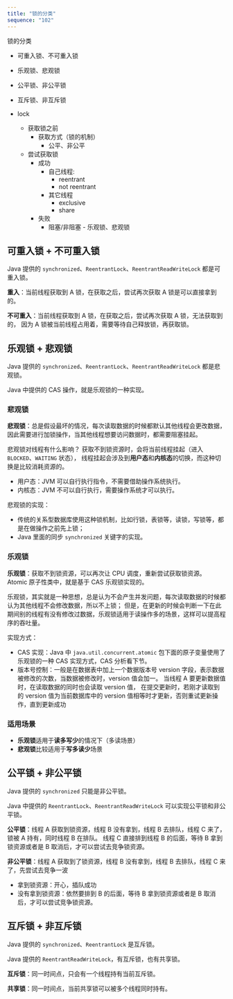 ```yaml
---
title: "锁的分类"
sequence: "102"
---
```


锁的分类

- 可重入锁、不可重入锁
- 乐观锁、悲观锁
- 公平锁、非公平锁
- 互斥锁、非互斥锁


- lock
    - 获取锁之前
        - 获取方式（锁的机制）
            - 公平、非公平
    - 尝试获取锁
        - 成功
            - 自己线程:
                - reentrant
                - not reentrant
            - 其它线程
                - exclusive
                - share
        - 失败
            - 阻塞/非阻塞 - 乐观锁、悲观锁

## 可重入锁 + 不可重入锁

Java 提供的 `synchronized`、`ReentrantLock`、`ReentrantReadWriteLock` 都是可重入锁。

**重入**：当前线程获取到 A 锁，在获取之后，尝试再次获取 A 锁是可以直接拿到的。

**不可重入**：当前线程获取到 A 锁，在获取之后，尝试再次获取 A 锁，无法获取到的，
因为 A 锁被当前线程占用着，需要等待自己释放锁，再获取锁。

## 乐观锁 + 悲观锁

Java 提供的 `synchronized`、`ReentrantLock`、`ReentrantReadWriteLock` 都是悲观锁。

Java 中提供的 CAS 操作，就是乐观锁的一种实现。

### 悲观锁

**悲观锁**：总是假设最坏的情况，每次读取数据的时候都默认其他线程会更改数据，因此需要进行加锁操作，当其他线程想要访问数据时，都需要阻塞挂起。

悲观锁对线程有什么影响？
获取不到锁资源时，会将当前线程挂起（进入 `BLOCKED`、`WAITING` 状态），
线程挂起会涉及到**用户态**和**内核态**的切换，而这种切换是比较消耗资源的。

- 用户态：JVM 可以自行执行指令，不需要借助操作系统执行。
- 内核态：JVM 不可以自行执行，需要操作系统才可以执行。

悲观锁的实现：

- 传统的关系型数据库使用这种锁机制，比如行锁，表锁等，读锁，写锁等，都是在做操作之前先上锁；
- Java 里面的同步 `synchronized` 关键字的实现。

### 乐观锁

**乐观锁**：获取不到锁资源，可以再次让 CPU 调度，重新尝试获取锁资源。
Atomic 原子性类中，就是基于 CAS 乐观锁实现的。

乐观锁，其实就是一种思想，总是认为不会产生并发问题，每次读取数据的时候都认为其他线程不会修改数据，所以不上锁；
但是，在更新的时候会判断一下在此期间别的线程有没有修改过数据，乐观锁适用于读操作多的场景，这样可以提高程序的吞吐量。

实现方式：

- CAS 实现：Java 中 `java.util.concurrent.atomic` 包下面的原子变量使用了乐观锁的一种 CAS 实现方式，CAS 分析看下节。
- 版本号控制：一般是在数据表中加上一个数据版本号 version 字段，表示数据被修改的次数，当数据被修改时，version 值会加一。
  当线程 A 要更新数据值时，在读取数据的同时也会读取 version 值，
  在提交更新时，若刚才读取到的 version 值为当前数据库中的 version 值相等时才更新，否则重试更新操作，直到更新成功

### 适用场景

- **乐观锁**适用于**读多写少**的情况下（多读场景）
- **悲观锁**比较适用于**写多读少**场景

## 公平锁 + 非公平锁

Java 提供的 `synchronized` 只能是非公平锁。

Java 中提供的 `ReentrantLock`、`ReentrantReadWriteLock` 可以实现公平锁和非公平锁。

**公平锁**：线程 A 获取到锁资源，线程 B 没有拿到，线程 B 去排队，线程 C 来了，锁被 A 持有，同时线程 B 在排队。
线程 C 直接排到线程 B 的后面，等待 B 拿到锁资源或者是 B 取消后，才可以尝试去竞争锁资源。

**非公平锁**：线程 A 获取到了锁资源，线程 B 没有拿到，线程 B 去排队，线程 C 来了，先尝试去竞争一波

- 拿到锁资源：开心，插队成功
- 没有拿到锁资源：依然要排到 B 的后面，等待 B 拿到锁资源或者是 B 取消后，才可以尝试竞争锁资源。

## 互斥锁 + 非互斥锁

Java 提供的 `synchronized`、`ReentrantLock` 是互斥锁。

Java 提供的 `ReentrantReadWriteLock`，有互斥锁，也有共享锁。

**互斥锁**：同一时间点，只会有一个线程持有当前互斥锁。

**共享锁**：同一时间点，当前共享锁可以被多个线程同时持有。
